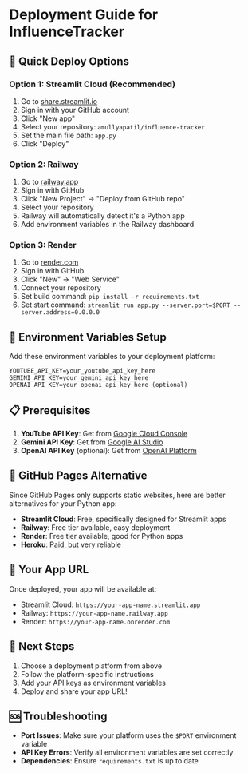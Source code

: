 # Deployment Guide for InfluenceTracker

## 🚀 Quick Deploy Options

### Option 1: Streamlit Cloud (Recommended)
1. Go to [share.streamlit.io](https://share.streamlit.io)
2. Sign in with your GitHub account
3. Click "New app"
4. Select your repository: `amullyapatil/influence-tracker`
5. Set the main file path: `app.py`
6. Click "Deploy"

### Option 2: Railway
1. Go to [railway.app](https://railway.app)
2. Sign in with GitHub
3. Click "New Project" → "Deploy from GitHub repo"
4. Select your repository
5. Railway will automatically detect it's a Python app
6. Add environment variables in the Railway dashboard

### Option 3: Render
1. Go to [render.com](https://render.com)
2. Sign in with GitHub
3. Click "New" → "Web Service"
4. Connect your repository
5. Set build command: `pip install -r requirements.txt`
6. Set start command: `streamlit run app.py --server.port=$PORT --server.address=0.0.0.0`

## 🔧 Environment Variables Setup

Add these environment variables to your deployment platform:

```
YOUTUBE_API_KEY=your_youtube_api_key_here
GEMINI_API_KEY=your_gemini_api_key_here
OPENAI_API_KEY=your_openai_api_key_here (optional)
```

## 📋 Prerequisites

1. **YouTube API Key**: Get from [Google Cloud Console](https://console.cloud.google.com/)
2. **Gemini API Key**: Get from [Google AI Studio](https://makersuite.google.com/app/apikey)
3. **OpenAI API Key** (optional): Get from [OpenAI Platform](https://platform.openai.com/api-keys)

## 🎯 GitHub Pages Alternative

Since GitHub Pages only supports static websites, here are better alternatives for your Python app:

- **Streamlit Cloud**: Free, specifically designed for Streamlit apps
- **Railway**: Free tier available, easy deployment
- **Render**: Free tier available, good for Python apps
- **Heroku**: Paid, but very reliable

## 🔗 Your App URL

Once deployed, your app will be available at:
- Streamlit Cloud: `https://your-app-name.streamlit.app`
- Railway: `https://your-app-name.railway.app`
- Render: `https://your-app-name.onrender.com`

## 📝 Next Steps

1. Choose a deployment platform from above
2. Follow the platform-specific instructions
3. Add your API keys as environment variables
4. Deploy and share your app URL!

## 🆘 Troubleshooting

- **Port Issues**: Make sure your platform uses the `$PORT` environment variable
- **API Key Errors**: Verify all environment variables are set correctly
- **Dependencies**: Ensure `requirements.txt` is up to date
